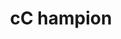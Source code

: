 ---
ee_id: '4467'
site: '1'
type: '2'
url: 2019-059-cc-hampion
title: cC hampion
year: '2019'
display_year: '2019'
medium: IQDemy Premium UV ink on IKEA LINNMON table tops
dims: 299.72 x 149.86 x 3.81 cm
pitch:
ps:
live_url:
related:
youtube:
related_code:
imgs: cc-hampion-2019-059-db-gn--I04E.jpg
subheading:
download:
add_credit:
add_credits:
commission:
layout: things-i-made
---